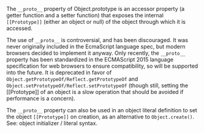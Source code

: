 The `__proto__` property of Object.prototype is an accessor property (a getter function and a setter function) that exposes the internal `[[Prototype]]` (either an object or null) of the object through which it is accessed.

The use of `__proto__` is controversial, and has been discouraged. It was never originally included in the EcmaScript language spec, but modern browsers decided to implement it anyway. Only recently, the `__proto__` property has been standardized in the ECMAScript 2015 language specification for web browsers to ensure compatibility, so will be supported into the future. It is deprecated in favor of `Object.getPrototypeOf/Reflect.getPrototypeOf` and `Object.setPrototypeOf/Reflect.setPrototypeOf` (though still, setting the [[Prototype]] of an object is a slow operation that should be avoided if performance is a concern).

The `__proto__` property can also be used in an object literal definition to set the object `[[Prototype]]` on creation, as an alternative to `Object.create()`. See: object initializer / literal syntax.

